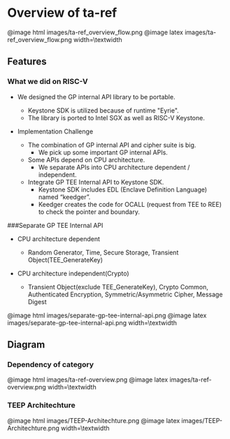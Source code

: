 # Overview of ta-ref

@image html images/ta-ref_overview_flow.png
@image latex images/ta-ref_overview_flow.png width=\textwidth

## Features

### What we did on RISC-V
- We designed the GP internal API library to be portable.
  - Keystone SDK is utilized because of runtime "Eyrie".
  - The library is ported to Intel SGX as well as RISC-V Keystone.

- Implementation Challenge
  - The combination of GP internal API and cipher suite is big.
    - We pick up some important GP internal APIs.
  - Some APIs depend on CPU architecture.
    - We separate APIs into CPU architecture dependent / independent.
  - Integrate GP TEE Internal API to Keystone SDK.
    - Keystone SDK includes EDL (Enclave Definition Language) named “keedger”.
    - Keedger creates the code for OCALL (request from TEE to REE) to check the pointer and boundary.

###Separate GP TEE Internal API

- CPU architecture dependent
  - Random Generator, Time, Secure Storage, Transient Object(TEE_GenerateKey)

- CPU architecture independent(Crypto)
  - Transient Object(exclude TEE_GenerateKey), Crypto Common, Authenticated Encryption, Symmetric/Asymmetric Cipher, Message Digest

@image html images/separate-gp-tee-internal-api.png
@image latex images/separate-gp-tee-internal-api.png width=\textwidth

## Diagram

### Dependency of category

@image html images/ta-ref-overview.png
@image latex images/ta-ref-overview.png width=\textwidth


### TEEP Architechture

@image html images/TEEP-Architechture.png
@image latex images/TEEP-Architechture.png width=\textwidth
